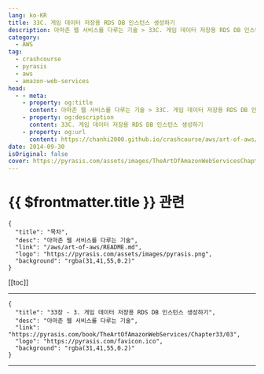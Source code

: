 ```yaml
---
lang: ko-KR
title: 33C. 게임 데이터 저장용 RDS DB 인스턴스 생성하기
description: 아마존 웹 서비스를 다루는 기술 > 33C. 게임 데이터 저장용 RDS DB 인스턴스 생성하기
category:
  - AWS
tag: 
  - crashcourse
  - pyrasis
  - aws 
  - amazon-web-services
head:
  - - meta:
    - property: og:title
      content: 아마존 웹 서비스를 다루는 기술 > 33C. 게임 데이터 저장용 RDS DB 인스턴스 생성하기
    - property: og:description
      content: 33C. 게임 데이터 저장용 RDS DB 인스턴스 생성하기
    - property: og:url
      content: https://chanhi2000.github.io/crashcourse/aws/art-of-aws/33C.html
date: 2014-09-30
isOriginal: false
cover: https://pyrasis.com/assets/images/TheArtOfAmazonWebServicesChapter33/4_.png
---
```


# {{ $frontmatter.title }} 관련

```component VPCard
{
  "title": "목차",
  "desc": "아마존 웹 서비스를 다루는 기술",
  "link": "/aws/art-of-aws/README.md",
  "logo": "https://pyrasis.com/assets/images/pyrasis.png",
  "background": "rgba(31,41,55,0.2)"
}
```

[[toc]]

---

```component VPCard
{
  "title": "33장 - 3. 게임 데이터 저장용 RDS DB 인스턴스 생성하기",
  "desc": "아마존 웹 서비스를 다루는 기술",
  "link": "https://pyrasis.com/book/TheArtOfAmazonWebServices/Chapter33/03",
  "logo": "https://pyrasis.com/favicon.ico",
  "background": "rgba(31,41,55,0.2)"
}
```

<!-- TODO: 작성 -->

---

<TagLinks />